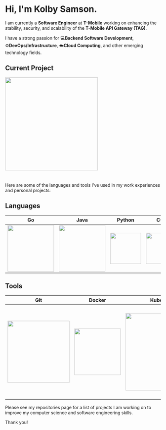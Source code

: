 # Hi, I'm Kolby Samson.

I am currently a **Software Engineer** at **T-Mobile** working on enhancing the stability, security, and scalability of the **T-Mobile API Gateway (TAG)**.

I have a strong passion for 💻**Backend Software Development**, ⚙️**DevOps/Infrastructure**, ☁️**Cloud Computing**, and other emerging technology fields.

## Current Project
<img src="https://www.t-mobile.com/news/_admin/uploads/2020/04/T-Mobile_New_Logo_Primary_RGB_M-on-K_Transparent.png" width=300px>



#

Here are some of the languages and tools I've used in my work experiences and personal projects:

## Languages

Go             |  Java | Python | C++ | SQL
:-------------------------:|:-------------------------:|:------------------:|:-------------:|:-------------:
<img src="https://upload.wikimedia.org/wikipedia/commons/thumb/0/05/Go_Logo_Blue.svg/1200px-Go_Logo_Blue.svg.png" width=150px>  |  <img src="https://1000logos.net/wp-content/uploads/2020/09/Java-Logo.png" width=150px> | <img src="https://upload.wikimedia.org/wikipedia/commons/thumb/c/c3/Python-logo-notext.svg/2048px-Python-logo-notext.svg.png" width=100px> | <img src="https://upload.wikimedia.org/wikipedia/commons/thumb/1/18/ISO_C%2B%2B_Logo.svg/1822px-ISO_C%2B%2B_Logo.svg.png" width=100px> | <img src="https://bs-uploads.toptal.io/blackfish-uploads/components/skill_page/content/logo_file/logo/195568/sql-64a6e0f07773cf17581e76ca09e17dbc.png" width=150px>


## Tools

Git             |  Docker | Kubernetes | MongoDB | Azure
:-------------------------:|:-------------------------:|:------------------:|:-------------:|:-------------:
<img src="https://upload.wikimedia.org/wikipedia/commons/thumb/e/e0/Git-logo.svg/1280px-Git-logo.svg.png" width=200px>  |  <img src="https://www.docker.com/sites/default/files/d8/2019-07/vertical-logo-monochromatic.png" width=150px> | <img src="https://logos-download.com/wp-content/uploads/2018/09/Kubernetes_Logo.png" width=250px> | <img src="https://techcrunch.com/wp-content/uploads/2019/06/MongoDB_Logo_FullColorBlack_RGB.png" width=250px> | <img src="https://download.logo.wine/logo/Microsoft_Azure/Microsoft_Azure-Logo.wine.png" width=300px>


Please see my repositories page for a list of projects I am working on to improve my computer science and software engineering skills.

Thank you!
